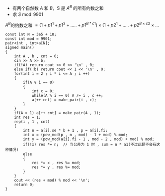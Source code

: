 + 有两个自然数 $A$ 和 $B$，S 是 $A^B$ 的所有约数之和
+ 求 $S\bmod9901$

$A^B$的约数之和 $= (1+p1^1+p1^2+.....+p1^{B*c1})×(1+p2^1+.....+p2^{B×c2} × ...$

```text
const int N = 3e5 + 10;
const int mod = 9901;
pair<int , int>a[N];
signed main()
{
	int A , b , cnt = 0;
	cin >> A >> b;
	if(!A) return cout << 0 << '\n' , 0;
	else if(!b) return cout << 1 << '\n' , 0;
 	for(int i = 2 ; i * i <= A ; i ++)
	{
		if(A % i == 0)
		{
			int c = 0;
			while(A % i == 0) A /= i , c ++;
			a[++ cnt] = make_pair(i , c);
		}
	}
	if(A > 1) a[++ cnt] = make_pair(A , 1);
	int res = 1;
	rep(i , 1 , cnt)
	{
		int n = a[i].se * b + 1 , p = a[i].fi;
		int x = (pow_mod(p , n , mod) - 1 + mod) % mod;
		int y = (pow_mod(a[i].fi - 1 , mod - 2 , mod) + mod) % mod;
		if(!x) res *= n;  // 当公差为 1 时 , sum = n * a1(不过此题不会有这种情况)
		else
		{
			res *= x , res %= mod;
			res *= y , res %= mod;
		}
	}
	cout << (res + mod) % mod << '\n';
	return 0;
}
```

